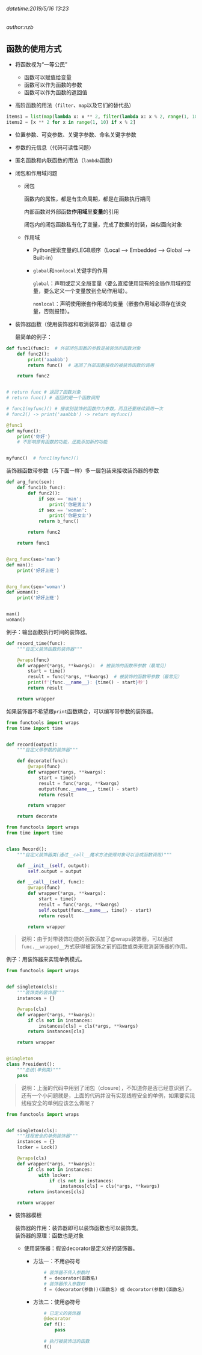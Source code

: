 ###### datetime:2019/5/16 13:23

###### author:nzb

## 函数的使用方式

- 将函数视为“一等公民”

    - 函数可以赋值给变量
    - 函数可以作为函数的参数
    - 函数可以作为函数的返回值

- 高阶函数的用法（`filter`、`map`以及它们的替代品）

```python
items1 = list(map(lambda x: x ** 2, filter(lambda x: x % 2, range(1, 10))))
items2 = [x ** 2 for x in range(1, 10) if x % 2]
```

- 位置参数、可变参数、关键字参数、命名关键字参数

- 参数的元信息（代码可读性问题）

- 匿名函数和内联函数的用法（`lambda`函数）

- 闭包和作用域问题

    - 闭包

      函数内的属性，都是有生命周期，都是在函数执行期间

      内部函数对外部函数**作用域**里**变量**的引用

      闭包内的闭包函数私有化了变量，完成了数据的封装，类似面向对象

    - 作用域

        - Python搜索变量的LEGB顺序（Local --> Embedded --> Global --> Built-in）

        - `global`和`nonlocal`关键字的作用

          `global`：声明或定义全局变量（要么直接使用现有的全局作用域的变量，要么定义一个变量放到全局作用域）。

          `nonlocal`：声明使用嵌套作用域的变量（嵌套作用域必须存在该变量，否则报错）。

- 装饰器函数（使用装饰器和取消装饰器）语法糖 @

  最简单的例子：

```python
def func1(func):  # 外部闭包函数的参数是被装饰的函数对象
    def func2():
        print('aaabbb')
        return func()  # 返回了外部函数接收的被装饰函数的调用

    return func2


# return func # 返回了函数对象
# return func() # 返回的是一个函数调用

# func1(myfunc)() # 接收别装饰的函数作为参数，而且还要继续调用一次
# func2() -> print('aaabbb') -> return myfunc()

@func1
def myfunc():
    print('你好')
    # 不影响原有函数的功能，还能添加新的功能


myfunc()  # func1(myfunc)()

```

装饰器函数带参数（与下面一样）多一层包装来接收装饰器的参数

```python
def arg_func(sex):
    def func1(b_func):
        def func2():
            if sex == 'man':
                print('你是男士')
            if sex == 'woman':
                print('你是女士')
            return b_func()

        return func2

    return func1


@arg_func(sex='man')
def man():
    print('好好上班')


@arg_func(sex='woman')
def woman():
    print('好好上班')


man()
woman()
```

例子：输出函数执行时间的装饰器。

```python
def record_time(func):
    """自定义装饰函数的装饰器"""

    @wraps(func)
    def wrapper(*args, **kwargs):  # 被装饰的函数带参数（最常见）
        start = time()
        result = func(*args, **kwargs)  # 被装饰的函数带参数（最常见）
        print(f'{func.__name__}: {time() - start}秒')
        return result

    return wrapper
```

如果装饰器不希望跟`print`函数耦合，可以编写带参数的装饰器。

```python
from functools import wraps
from time import time


def record(output):
    """自定义带参数的装饰器"""

    def decorate(func):
        @wraps(func)
        def wrapper(*args, **kwargs):
            start = time()
            result = func(*args, **kwargs)
            output(func.__name__, time() - start)
            return result

        return wrapper

    return decorate
```

```python
from functools import wraps
from time import time


class Record():
    """自定义装饰器类(通过__call__魔术方法使得对象可以当成函数调用)"""

    def __init__(self, output):
        self.output = output

    def __call__(self, func):
        @wraps(func)
        def wrapper(*args, **kwargs):
            start = time()
            result = func(*args, **kwargs)
            self.output(func.__name__, time() - start)
            return result

        return wrapper
```

> 说明：由于对带装饰功能的函数添加了@wraps装饰器，可以通过`func.__wrapped__`方式获得被装饰之前的函数或类来取消装饰器的作用。

例子：用装饰器来实现单例模式。

```python
from functools import wraps


def singleton(cls):
    """装饰类的装饰器"""
    instances = {}

    @wraps(cls)
    def wrapper(*args, **kwargs):
        if cls not in instances:
            instances[cls] = cls(*args, **kwargs)
        return instances[cls]

    return wrapper


@singleton
class President():
    """总统(单例类)"""
    pass
```

> 说明：上面的代码中用到了闭包（closure），不知道你是否已经意识到了。还有一个小问题就是，上面的代码并没有实现线程安全的单例，如果要实现线程安全的单例应该怎么做呢？

```python
from functools import wraps


def singleton(cls):
    """线程安全的单例装饰器"""
    instances = {}
    locker = Lock()

    @wraps(cls)
    def wrapper(*args, **kwargs):
        if cls not in instances:
            with locker:
                if cls not in instances:
                    instances[cls] = cls(*args, **kwargs)
        return instances[cls]

    return wrapper
```

- 装饰器模板

  装饰器的作用：装饰器即可以装饰函数也可以装饰类。  
  装饰器的原理：函数也是对象

    - 使用装饰器：假设decorator是定义好的装饰器。
        - 方法一：不用@符号

            ```python
                # 装饰器不传入参数时
                f = decorator(函数名)
                # 装饰器传入参数时
                f = (decorator(参数))(函数名) 或 decorator(参数)(函数名)
            ```          

        - 方法二：使用@符号

            ```python
                # 已定义的装饰器
                @decorator
                def f():
                    pass
                
                # 执行被装饰过的函数
                f()
            ```